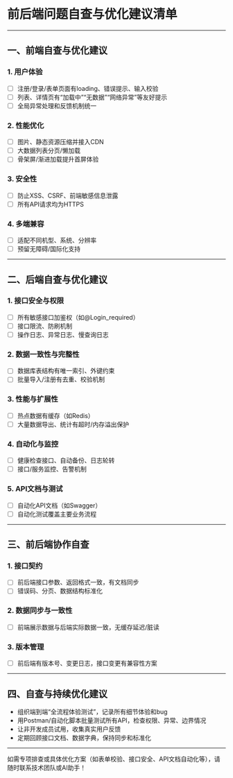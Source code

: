 # 前后端问题自查与优化建议清单

---

## 一、前端自查与优化建议

### 1. 用户体验
- [ ] 注册/登录/表单页面有loading、错误提示、输入校验
- [ ] 列表、详情页有“加载中”“无数据”“网络异常”等友好提示
- [ ] 全局异常处理和反馈机制统一

### 2. 性能优化
- [ ] 图片、静态资源压缩并接入CDN
- [ ] 大数据列表分页/懒加载
- [ ] 骨架屏/渐进加载提升首屏体验

### 3. 安全性
- [ ] 防止XSS、CSRF、前端敏感信息泄露
- [ ] 所有API请求均为HTTPS

### 4. 多端兼容
- [ ] 适配不同机型、系统、分辨率
- [ ] 预留无障碍/国际化支持

---

## 二、后端自查与优化建议

### 1. 接口安全与权限
- [ ] 所有敏感接口加鉴权（如@Login_required）
- [ ] 接口限流、防刷机制
- [ ] 操作日志、异常日志、慢查询日志

### 2. 数据一致性与完整性
- [ ] 数据库表结构有唯一索引、外键约束
- [ ] 批量导入/注册有去重、校验机制

### 3. 性能与扩展性
- [ ] 热点数据有缓存（如Redis）
- [ ] 大量数据导出、统计有超时/内存溢出保护

### 4. 自动化与监控
- [ ] 健康检查接口、自动备份、日志轮转
- [ ] 接口/服务监控、告警机制

### 5. API文档与测试
- [ ] 自动化API文档（如Swagger）
- [ ] 自动化测试覆盖主要业务流程

---

## 三、前后端协作自查

### 1. 接口契约
- [ ] 前后端接口参数、返回格式一致，有文档同步
- [ ] 错误码、分页、数据结构标准化

### 2. 数据同步与一致性
- [ ] 前端展示数据与后端实际数据一致，无缓存延迟/脏读

### 3. 版本管理
- [ ] 前后端有版本号、变更日志，接口变更有兼容性方案

---

## 四、自查与持续优化建议

- 组织端到端“全流程体验测试”，记录所有细节体验和bug
- 用Postman/自动化脚本批量测试所有API，检查权限、异常、边界情况
- 让非开发成员试用，收集真实用户反馈
- 定期回顾接口文档、数据字典，保持同步和标准化

---

如需专项排查或具体优化方案（如表单校验、接口安全、API文档自动化等），请随时联系技术团队或AI助手！ 